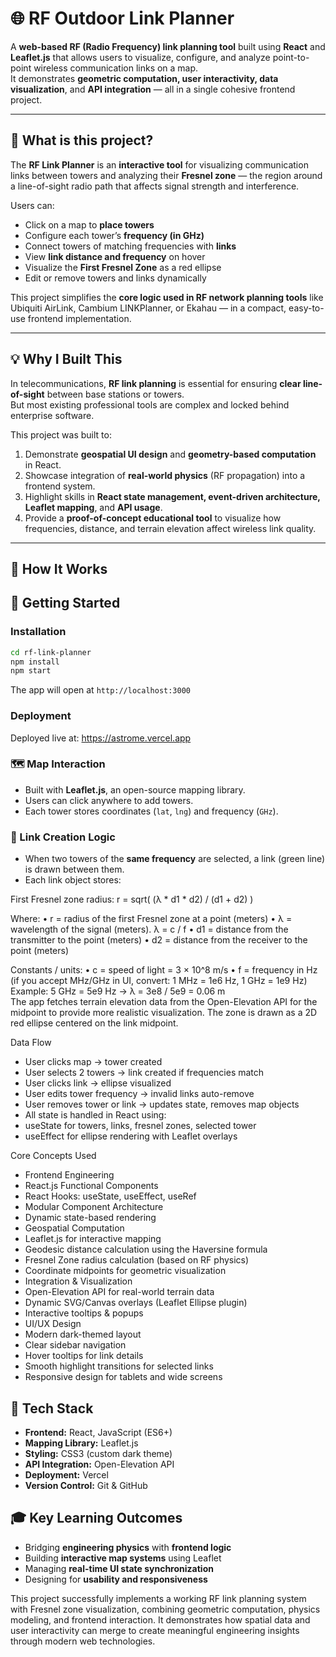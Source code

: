 # 🌐 RF Outdoor Link Planner

A **web-based RF (Radio Frequency) link planning tool** built using **React** and **Leaflet.js** that allows users to visualize, configure, and analyze point-to-point wireless communication links on a map.  
It demonstrates **geometric computation, user interactivity, data visualization**, and **API integration** — all in a single cohesive frontend project.

---

## 🧭 What is this project?

The **RF Link Planner** is an **interactive tool** for visualizing communication links between towers and analyzing their **Fresnel zone** — the region around a line-of-sight radio path that affects signal strength and interference.

Users can:
- Click on a map to **place towers**
- Configure each tower’s **frequency (in GHz)**
- Connect towers of matching frequencies with **links**
- View **link distance and frequency** on hover
- Visualize the **First Fresnel Zone** as a red ellipse
- Edit or remove towers and links dynamically

This project simplifies the **core logic used in RF network planning tools** like Ubiquiti AirLink, Cambium LINKPlanner, or Ekahau — in a compact, easy-to-use frontend implementation.

---

## 💡 Why I Built This

In telecommunications, **RF link planning** is essential for ensuring **clear line-of-sight** between base stations or towers.  
But most existing professional tools are complex and locked behind enterprise software.

This project was built to:
1. Demonstrate **geospatial UI design** and **geometry-based computation** in React.
2. Showcase integration of **real-world physics** (RF propagation) into a frontend system.
3. Highlight skills in **React state management, event-driven architecture, Leaflet mapping**, and **API usage**.
4. Provide a **proof-of-concept educational tool** to visualize how frequencies, distance, and terrain elevation affect wireless link quality.

---

## 🧩 How It Works

## 🚀 Getting Started

### Installation
```bash
cd rf-link-planner
npm install
npm start
```

The app will open at `http://localhost:3000`

### Deployment
Deployed live at: https://astrome.vercel.app

### 🗺️ Map Interaction
- Built with **Leaflet.js**, an open-source mapping library.
- Users can click anywhere to add towers.
- Each tower stores coordinates (`lat`, `lng`) and frequency (`GHz`).

### 🔗 Link Creation Logic
- When two towers of the **same frequency** are selected, a link (green line) is drawn between them.
- Each link object stores:

First Fresnel zone radius:
r = sqrt( (λ * d1 * d2) / (d1 + d2) )

Where:
  • r  = radius of the first Fresnel zone at a point (meters)
  • λ  = wavelength of the signal (meters). λ = c / f
  • d1 = distance from the transmitter to the point (meters)
  • d2 = distance from the receiver to the point (meters)

Constants / units:
  • c = speed of light = 3 × 10^8 m/s
  • f = frequency in Hz (if you accept MHz/GHz in UI, convert: 1 MHz = 1e6 Hz, 1 GHz = 1e9 Hz)
      Example: 5 GHz = 5e9 Hz → λ = 3e8 / 5e9 = 0.06 m
​	
The app fetches terrain elevation data from the Open-Elevation API for the midpoint to provide more realistic visualization.
The zone is drawn as a 2D red ellipse centered on the link midpoint.

Data Flow

- User clicks map → tower created
- User selects 2 towers → link created if frequencies match
- User clicks link → ellipse visualized
- User edits tower frequency → invalid links auto-remove
- User removes tower or link → updates state, removes map objects
- All state is handled in React using:
- useState for towers, links, fresnel zones, selected tower
- useEffect for ellipse rendering with Leaflet overlays

Core Concepts Used

- Frontend Engineering
- React.js Functional Components
- React Hooks: useState, useEffect, useRef
- Modular Component Architecture
- Dynamic state-based rendering
- Geospatial Computation
- Leaflet.js for interactive mapping
- Geodesic distance calculation using the Haversine formula
- Fresnel Zone radius calculation (based on RF physics)
- Coordinate midpoints for geometric visualization
- Integration & Visualization
- Open-Elevation API for real-world terrain data
- Dynamic SVG/Canvas overlays (Leaflet Ellipse plugin)
- Interactive tooltips & popups
- UI/UX Design
- Modern dark-themed layout
- Clear sidebar navigation
- Hover tooltips for link details
- Smooth highlight transitions for selected links
- Responsive design for tablets and wide screens

## 🧱 Tech Stack

- **Frontend:** React, JavaScript (ES6+)
- **Mapping Library:** Leaflet.js
- **Styling:** CSS3 (custom dark theme)
- **API Integration:** Open-Elevation API
- **Deployment:** Vercel
- **Version Control:** Git & GitHub

## 🎓 Key Learning Outcomes

- Bridging **engineering physics** with **frontend logic**
- Building **interactive map systems** using Leaflet
- Managing **real-time UI state synchronization**
- Designing for **usability and responsiveness**

This project successfully implements a working RF link planning system with Fresnel zone visualization, combining geometric computation, physics modeling, and frontend interaction. It demonstrates how spatial data and user interactivity can merge to create meaningful engineering insights through modern web technologies.
